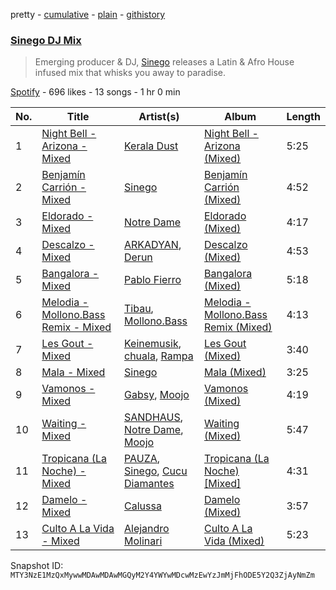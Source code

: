 pretty - [cumulative](/playlists/cumulative/37i9dQZF1DWUXtqSbiMCVM.md) - [plain](/playlists/plain/37i9dQZF1DWUXtqSbiMCVM) - [githistory](https://github.githistory.xyz/mackorone/spotify-playlist-archive/blob/main/playlists/plain/37i9dQZF1DWUXtqSbiMCVM)

### [Sinego DJ Mix](https://open.spotify.com/playlist/37i9dQZF1DWUXtqSbiMCVM)

> Emerging producer & DJ, <a href="spotify:artist:3UlAQex8nw3vquHcmY8fpb">Sinego</a> releases a Latin & Afro House infused mix that whisks you away to paradise.

[Spotify](https://open.spotify.com/user/spotify) - 696 likes - 13 songs - 1 hr 0 min

| No. | Title | Artist(s) | Album | Length |
|---|---|---|---|---|
| 1 | [Night Bell \- Arizona \- Mixed](https://open.spotify.com/track/53VcMMCj3TCnjscfpFDUip) | [Kerala Dust](https://open.spotify.com/artist/6lK8O3kyFThiTmgowQZGOH) | [Night Bell \- Arizona \(Mixed\)](https://open.spotify.com/album/5td9TwfYtrckjepXb2GdtW) | 5:25 |
| 2 | [Benjamín Carrión \- Mixed](https://open.spotify.com/track/5vsaVOVdb1ISrhsd3cW0Td) | [Sinego](https://open.spotify.com/artist/3UlAQex8nw3vquHcmY8fpb) | [Benjamín Carrión \(Mixed\)](https://open.spotify.com/album/1ypVpyEk5pkKEVGrsxiOVL) | 4:52 |
| 3 | [Eldorado \- Mixed](https://open.spotify.com/track/3LRm3mWo1gWAmwSoeCRKQy) | [Notre Dame](https://open.spotify.com/artist/6Q1Ps2F5LkdxLAM6S7KPpt) | [Eldorado \(Mixed\)](https://open.spotify.com/album/0L3IsPc513OyQ4ZaH0xcp8) | 4:17 |
| 4 | [Descalzo \- Mixed](https://open.spotify.com/track/2vOOu3t6hopqGbEarxmaws) | [ARKADYAN](https://open.spotify.com/artist/2ELBfW9Bn2xBAIvWeXeCgI), [Derun](https://open.spotify.com/artist/7DaUdudIwcfgSzFJX1VEVo) | [Descalzo \(Mixed\)](https://open.spotify.com/album/0sh6TJHkICw3IOXkf9BneI) | 4:53 |
| 5 | [Bangalora \- Mixed](https://open.spotify.com/track/1yGzbQg26jEUEnpfjsxTLR) | [Pablo Fierro](https://open.spotify.com/artist/5N7gp2n04e1TJ6MaKyvrbI) | [Bangalora \(Mixed\)](https://open.spotify.com/album/0am1GN6z1WL5mKHCMR26fK) | 5:18 |
| 6 | [Melodia \- Mollono.Bass Remix \- Mixed](https://open.spotify.com/track/02ddcnlnKW8kZfXTTPPMfQ) | [Tibau](https://open.spotify.com/artist/6wEK8OOJNasXPpp5fXn29b), [Mollono.Bass](https://open.spotify.com/artist/27j5PRcPefcI6q8as58zWF) | [Melodia \- Mollono.Bass Remix \(Mixed\)](https://open.spotify.com/album/0vfLZ5asZiDpblZsDFkQff) | 4:13 |
| 7 | [Les Gout \- Mixed](https://open.spotify.com/track/3hllE3n68Lws8XqLdxFaOV) | [Keinemusik](https://open.spotify.com/artist/26WKgv73kRHD0gEDKD1i8j), [chuala](https://open.spotify.com/artist/5k2dso94XJEWZhPMmKFznI), [Rampa](https://open.spotify.com/artist/08jywfUS0hp8XYlYs0cvz8) | [Les Gout \(Mixed\)](https://open.spotify.com/album/6hqvE2qT09R8tY8NtvyUDN) | 3:40 |
| 8 | [Mala \- Mixed](https://open.spotify.com/track/6TkM9vgb7D4UoMECYpZuDi) | [Sinego](https://open.spotify.com/artist/3UlAQex8nw3vquHcmY8fpb) | [Mala \(Mixed\)](https://open.spotify.com/album/1xnRxIrHLSpju2sSYFuFde) | 3:25 |
| 9 | [Vamonos \- Mixed](https://open.spotify.com/track/1eroPPfxLBRQDs4wy6BdJ3) | [Gabsy](https://open.spotify.com/artist/6FyP2gFlBlrXKhcLGFmwhc), [Moojo](https://open.spotify.com/artist/4bU2sBWgXJtViut3q68o5m) | [Vamonos \(Mixed\)](https://open.spotify.com/album/3uhifEpZH9m5L7Ryb2yI9k) | 4:19 |
| 10 | [Waiting \- Mixed](https://open.spotify.com/track/6I0sncQ4CmpllgWUyOLNkQ) | [SANDHAUS](https://open.spotify.com/artist/3VPDTHXbhY1NdFM3xpf2Ta), [Notre Dame](https://open.spotify.com/artist/6Q1Ps2F5LkdxLAM6S7KPpt), [Moojo](https://open.spotify.com/artist/4bU2sBWgXJtViut3q68o5m) | [Waiting \(Mixed\)](https://open.spotify.com/album/2v9bTWrv9BPK7QjpTBnwyX) | 5:47 |
| 11 | [Tropicana \(La Noche\) \- Mixed](https://open.spotify.com/track/6SRnLdrj1Z2FSnBQSdynMg) | [PAUZA](https://open.spotify.com/artist/2GZ0VsYD0N5Gb3EOIELa1N), [Sinego](https://open.spotify.com/artist/3UlAQex8nw3vquHcmY8fpb), [Cucu Diamantes](https://open.spotify.com/artist/22GbdVx7qK79foK0sRWxTz) | [Tropicana \(La Noche\) \[Mixed\]](https://open.spotify.com/album/418Y0rUDGUoG0UwJRx0F9S) | 4:31 |
| 12 | [Damelo \- Mixed](https://open.spotify.com/track/12eiq9b5wlLuH6jltMo5U2) | [Calussa](https://open.spotify.com/artist/0BlAuudg3BELkqP2nONKSW) | [Damelo \(Mixed\)](https://open.spotify.com/album/7L5Zm8yFzTpvohNmqpke8B) | 3:57 |
| 13 | [Culto A La Vida \- Mixed](https://open.spotify.com/track/4zqQ7y3enFoh6nuIKps41x) | [Alejandro Molinari](https://open.spotify.com/artist/6MVmGh11Jf6bh8FfwiLblE) | [Culto A La Vida \(Mixed\)](https://open.spotify.com/album/0XAgB7pTt58AAc4LOkmNIy) | 5:23 |

Snapshot ID: `MTY3NzE1MzQxMywwMDAwMDAwMGQyM2Y4YWYwMDcwMzEwYzJmMjFhODE5Y2Q3ZjAyNmZm`
